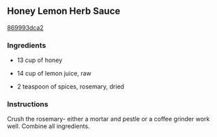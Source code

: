 ## Honey Lemon Herb Sauce

[869993dca2](http://www.food.com/recipe/honey-lemon-herb-sauce-29851)

### Ingredients

 - 13 cup of honey

 - 14 cup of lemon juice, raw

 - 2 teaspoon of spices, rosemary, dried

### Instructions

Crush the rosemary- either a mortar and pestle or a coffee grinder work well. Combine all ingredients.